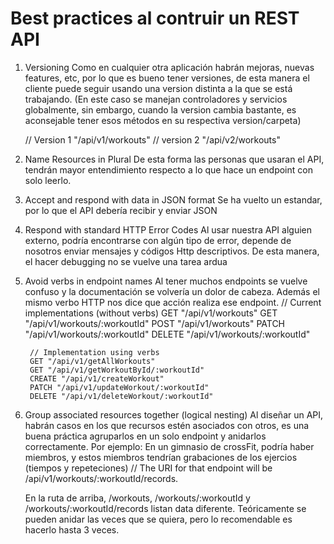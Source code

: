 # Best practices al contruir un REST API

1. Versioning
    Como en cualquier otra aplicación habrán mejoras, nuevas features, etc,
    por lo que es bueno tener versiones, de esta manera el cliente puede seguir usando
    una version distinta a la que se está trabajando.
    (En este caso se manejan controladores y servicios globalmente, sin embargo, cuando la version
    cambia bastante, es aconsejable tener esos métodos en su respectiva version/carpeta)

    // Version 1
    "/api/v1/workouts"
    // version 2
    "/api/v2/workouts"

2. Name Resources in Plural
    De esta forma las personas que usaran el API, tendrán mayor entendimiento respecto a lo que hace
    un endpoint con solo leerlo.
    
3. Accept and respond with data in JSON format
    Se ha vuelto un estandar, por lo que el API debería recibir y enviar JSON

4. Respond with standard HTTP Error Codes
    Al usar nuestra API alguien externo, podría encontrarse con algún tipo de error,
    depende de nosotros enviar mensajes y códigos Http descriptivos. De esta manera, el
    hacer debugging no se vuelve una tarea ardua

5. Avoid verbs in endpoint names
    Al tener muchos endpoints se vuelve confuso y la documentación se volvería un dolor de cabeza.
    Además el mismo verbo HTTP nos dice que acción realiza ese endpoint.
        // Current implementations (without verbs)
        GET "/api/v1/workouts"
        GET "/api/v1/workouts/:workoutId"
        POST "/api/v1/workouts"
        PATCH "/api/v1/workouts/:workoutId"
        DELETE "/api/v1/workouts/:workoutId"

        // Implementation using verbs
        GET "/api/v1/getAllWorkouts"
        GET "/api/v1/getWorkoutById/:workoutId"
        CREATE "/api/v1/createWorkout"
        PATCH "/api/v1/updateWorkout/:workoutId"
        DELETE "/api/v1/deleteWorkout/:workoutId"
    
6. Group associated resources together (logical nesting)
    Al diseñar un API, habrán casos en los que recursos estén asociados con
    otros, es una buena práctica agruparlos en un solo endpoint y anidarlos correctamente.
    Por ejemplo: En un gimnasio de crossFit, podría haber miembros, y estos miembros tendrían grabaciones
    de los ejercios (tiempos y repeteciones)
        // The URI for that endpoint will be
        /api/v1/workouts/:workoutId/records.

    En la ruta de arriba, /workouts, /workouts/:workoutId y /workouts/:workoutId/records listan data diferente.
    Teóricamente se pueden anidar las veces que se quiera, pero lo recomendable es hacerlo hasta 3 veces.
